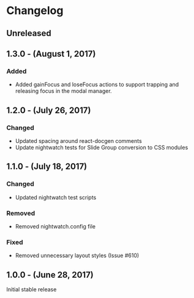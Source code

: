 Changelog
=========

Unreleased
----------

1.3.0 - (August 1, 2017)
------------------
### Added
* Added gainFocus and loseFocus actions to support trapping and releasing focus in the modal manager.

1.2.0 - (July 26, 2017)
------------------
### Changed
* Updated spacing around react-docgen comments
* Update nightwatch tests for Slide Group conversion to CSS modules

1.1.0 - (July 18, 2017)
------------------
### Changed
* Updated nightwatch test scripts

### Removed
* Removed nightwatch.config file

### Fixed
* Removed unnecessary layout styles (Issue #610)

1.0.0 - (June 28, 2017)
------------------
Initial stable release
